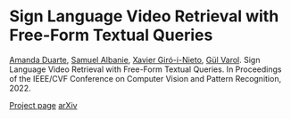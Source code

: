 # Sign Language Video Retrieval with Free-Form Textual Queries

[Amanda Duarte](http://amandaduarte.com.br/), [Samuel Albanie](https://samuelalbanie.com/), [Xavier Giró-i-Nieto](https://imatge.upc.edu/web/people/xavier-giro), [Gül Varol](https://imagine.enpc.fr/~varolg/). Sign Language Video Retrieval with Free-Form Textual Queries.
In Proceedings of the IEEE/CVF Conference on Computer Vision and Pattern Recognition, 2022.

[Project page](https://imatge-upc.github.io/sl_retrieval/) [arXiv](https://arxiv.org/abs/2201.02495)
